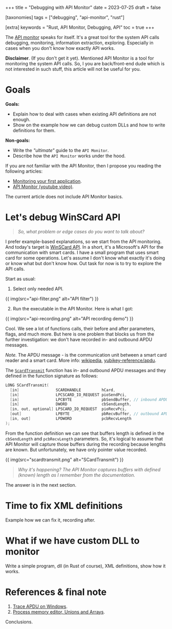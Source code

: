 +++
title = "Debugging with API Monitor"
date = 2023-07-25
draft = false

[taxonomies]
tags = ["debugging", "api-monitor", "rust"]

[extra]
keywords = "Rust, API Monitor, Debugging, API"
toc = true
+++

The [API monitor](http://www.rohitab.com/apimonitor) speaks for itself. It's a great tool for the system API calls debugging, monitoring, information extraction, exploring. Especially in cases when you don't know how exactly API works.

**Disclaimer**. (If you don't get it yet). Mentioned API Monitor is a tool for monitoring the system API calls. So, I you are back/front-end dude which is not interested in such stuff, this article will not be useful for you.

# Goals

**Goals:**

* Explain how to deal with cases when existing API definitions are not enough.
* Show on the example how we can debug custom DLLs and how to write definitions for them.

**Non-goals:**

* Write the *"ultimate"* guide to the `API Monitor`.
* Describe how the `API Monitor` works under the hood.

If you are not familiar with the API Monitor, then I propose you reading the following articles:

* [Monitoring your first application](http://www.rohitab.com/api-monitor-tutorial-monitoring-your-first-application).
* [API Monitor (youtube video)](https://youtu.be/IjIfu1y1EdQ).

The current article does not include API Monitor basics.

# Let's debug WinSCard API

> *So, what problem or edge cases do you want to talk about?*

I prefer example-based explanations, so we start from the API monitoring. And today's target is [WinSCard API](https://learn.microsoft.com/en-us/windows/win32/api/winscard/). In a short, it's a Microsoft's API for the communication with smart cards. I have a small program that uses smart card for some operations. Let's assume I don't know what exactly it's doing or know what but don't know how. Out task for now is to try to explore the API calls.

Start as usual:

1. Select only needed API.

{{ img(src="api-filter.png" alt="API filter") }}

2. Run the executable in the API Monitor. Here is what I got:

{{ img(src="api-recording.png" alt="API recording demo") }}

Cool. We see a lot of functions calls, their before and after parameters, flags, and much more. But here is one problem that blocks us from the further investigation: we don't have recorded in- and outbound APDU messages.

*Note.* The APDU message - is the communication unit between a smart card reader and a smart card. More info: [wikipedia](https://en.wikipedia.org/wiki/Smart_card_application_protocol_data_unit), [yubikey-reference/apdu](https://docs.yubico.com/yesdk/users-manual/yubikey-reference/apdu.html).

The [`ScardTransmit`](https://learn.microsoft.com/en-us/windows/win32/api/winscard/nf-winscard-scardtransmit) function has in- and outbound APDU messages and they defined in the function signature as follows:

```c++
LONG SCardTransmit(
  [in]                SCARDHANDLE         hCard,
  [in]                LPCSCARD_IO_REQUEST pioSendPci,
  [in]                LPCBYTE             pbSendBuffer, // inbound APDU message buffer
  [in]                DWORD               cbSendLength,
  [in, out, optional] LPSCARD_IO_REQUEST  pioRecvPci,
  [out]               LPBYTE              pbRecvBuffer, // outbound APDU message buffer
  [in, out]           LPDWORD             pcbRecvLength
);
```

From the function definition we can see that buffers length is defined in the `cbSendLength` and `pcbRecvLength` parameters. So, it's logical to assume that API Monitor will capture those buffers during the recording because lengths are known. But unfortunately, we have only pointer value recorded.

{{ img(src="scardtransmit.png" alt="SCardTransmit") }}

> *Why it's happening? The API Monitor captures buffers with defined (known) length as I remember from the documentation.*

The answer is in the next section.

# Time to fix XML definitions

Example how we can fix it, recording after.

# What if we have custom DLL to monitor

Write a simple program, dll (in Rust of course), XML definitions, show how it works.

# References & final note

1. [Trace APDU on Windows](https://www.mysmartlogon.com/knowledge-base/trace-apdu-on-windows/).
2. [Process memory editor, Unions and Arrays](http://www.rohitab.com/discuss/topic/37197-api-monitor-v2-r6-release-process-memory-editor-unions-and-arrays/).

Conclusions.